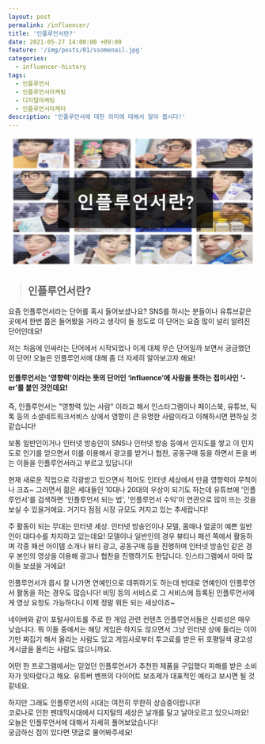 ```yaml
---
layout: post
permalink: /influencer/
title: '인플루언서란?'
date: 2021-05-27 14:00:00 +09:00
feature: '/img/posts/01/ssomenail.jpg'
categories:
  - influencer-history
tags:
  - 인플루언서
  - 인플루언서마케팅
  - 디지털마케팅
  - 인플루언서마케터
description: '인플루언서에 대한 의미에 대해서 알아 봅시다!'
---
```

![첫번째 이미지](/img/posts/01/somenail.jpg)

> ## 인플루언서란?

요즘 인플루언서라는 단어를 혹시 들어보셨나요?
SNS를 하시는 분들이나 유튜브같은 곳에서 한번 쯤은 들어봤을 거라고 생각이 들 정도로 이 단어는 요즘 많이 널리 알려진 단어인데요!

저는 처음에 인싸라는 단어에서 시작되었나 이게 대체 무슨 단어일까 보면서 궁금했던 이 단어!
오늘은 인플루언서에 대해 좀 더 자세히 알아보고자 해요!



#### 인플루언서는 '영향력'이라는 뜻의 단어인 ‘influence’에 사람을 뜻하는 접미사인 ‘-er’를 붙인 것인데요!

즉, 인플루언서는 "영향력 있는 사람" 이라고 해서 인스타그램이나 페이스북, 유튜브, 틱톡 등의 소셜네트워크서비스 상에서 영향이 큰 유명한 사람이라고 이해하시면 편하실 것 같습니다!

보통 일반인이거나 인터넷 방송인이 SNS나 인터넷 방송 등에서 인지도를 쌓고 이 인지도로 인기를 얻으면서 이를 이용해서 광고를 받거나 협찬, 공동구매 등을 하면서 돈을 버는 이들을 인플루언서라고 부르고 있답니다!  

현재 새로운 직업으로 각광받고 있으면서 적어도 인터넷 세상에서 만큼 영향력이 무척이나 크죠~ 그러면서 젊은 세대들인 10대나 20대의 우상이 되기도 하는데 유튜브에 '인플루언서'를 검색하면 '인플루언서 되는 법', '인플루언서 수익'이 연관으로 많이 뜨는 것을 보실 수 있을거에요. 거기다 점점 시장 규모도 커지고 있는 추세랍니다!

주 활동이 되는 무대는 인터넷 세상. 인터넷 방송인이나 모델, 몸매나 얼굴이 예쁜 일반인이 대다수를 차지하고 있는데요! 모델이나 일반인의 경우 뷰티나 패션 쪽에서 활동하며 각종 패션 아이템 소개나 뷰티 광고, 공동구매 등을 진행하며 인터넷 방송인 같은 경우 본인의 영상을 이용해 광고나 협찬을 진행하기도 한답니다. 인스타그램에서 아마 많이들 보셨을 거에요!

인플루언서가 몹시 잘 나가면 연예인으로 데뷔하기도 하는데 반대로 연예인이 인플루언서 활동을 하는 경우도 많습니다!
비밍 등의 서비스로 그 서비스에 등록된 인플루언서에게 영상 요청도 가능하다니 이제 정말 뭐든 되는 세상이죠~  

네이버와 같이 포털사이트를 주로 한 게임 관련 컨텐츠 인플루언서들은 신뢰성은 매우 낮습니다.  뭐 이들 중에서는 해당 게임은 하지도 않으면서 그냥 인터넷 상에 들리는 이야기만 짜집기 해서 올리는 사람도 있고 게임사로부터 투고료를 받은 뒤 호평일색 광고성 게시글을 올리는 사람도 많으니까요.

어떤 한 프로그램에서는 믿었던 인플루언서가 추천한 제품을 구입했다 피해를 받은 소비자가 잇따랐다고 해요. 유튜버 벤쯔의 다이어트 보조제가 대표적인 예라고 보시면 될 것 같네요.



하지만 그래도 인플루언서의 시대는 여전히 무한히 상승중이랍니다!  
코로나로 인한 펜데믹시대에서 디지털의 세상은 날개를 달고 날아오르고 있으니까요!  
오늘은 인플루언서에 대해서 자세히 풀어보았습니다!  
궁금하신 점이 있다면 댓글로 물어봐주세요!
